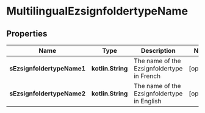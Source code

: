 
# MultilingualEzsignfoldertypeName

## Properties
| Name | Type | Description | Notes |
| ------------ | ------------- | ------------- | ------------- |
| **sEzsignfoldertypeName1** | **kotlin.String** | The name of the Ezsignfoldertype in French |  [optional] |
| **sEzsignfoldertypeName2** | **kotlin.String** | The name of the Ezsignfoldertype in English |  [optional] |



